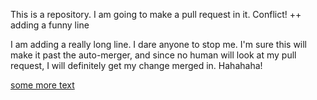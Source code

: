 This is a repository.  I am going to make a pull request in it.
Conflict!
++ adding a funny line

I am adding a really long line.  I dare anyone to stop me.  I'm sure this will make it
past the auto-merger, and since no human will look at my pull request, I will definitely
get my change merged in.  Hahahaha!

[some more text](link1)
